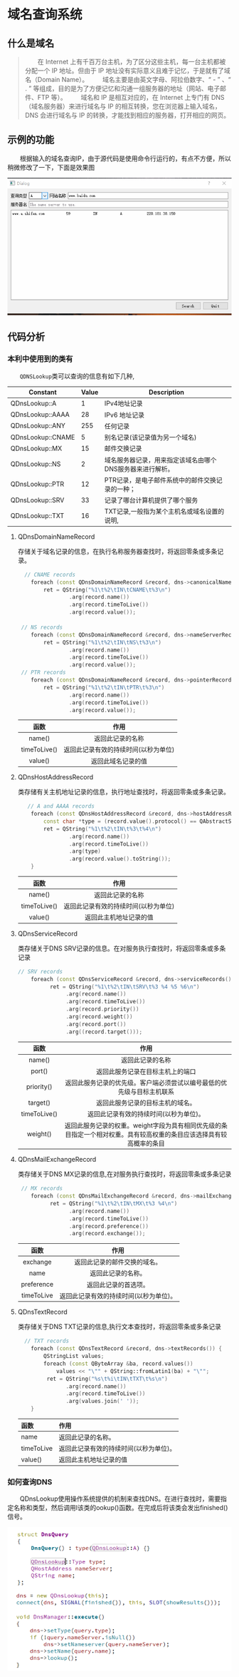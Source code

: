 # 域名查询系统

## 什么是域名

> &emsp;&emsp;在 Internet 上有千百万台主机，为了区分这些主机，每一台主机都被分配一个 IP 地址。但由于 IP 地址没有实际意义且难于记忆，于是就有了域名（Domain Name）。
> &emsp;&emsp;域名主要是由英文字母、阿拉伯数字、“ - ” 、“ . ” 等组成，目的是为了方便记忆和沟通一组服务器的地址（网站、电子邮件、FTP 等）。
> &emsp;&emsp;域名和 IP 是相互对应的，在 Internet 上专门有 DNS（域名服务器）来进行域名与 IP 的相互转换，您在浏览器上输入域名， DNS 会进行域名与 IP 的转换，才能找到相应的服务器，打开相应的网页。

## 示例的功能

&emsp;&emsp;根据输入的域名查询IP，由于源代码是使用命令行运行的，有点不方便，所以稍微修改了一下，下面是效果图

![效果图](./img/演示示例.gif)

## 代码分析

### 本利中使用到的类有

&emsp;&emsp;`QDNSLookup`类可以查询的信息有如下几种,

| Constant          | Value | Description                                               |
| ----------------- | ----- | --------------------------------------------------------- |
| QDnsLookup::A     | 1     | IPv4地址记录                                              |
| QDnsLookup::AAAA  | 28    | IPv6 地址记录                                             |
| QDnsLookup::ANY   | 255   | 任何记录                                                  |
| QDnsLookup::CNAME | 5     | 别名记录(该记录值为另一个域名)                            |
| QDnsLookup::MX    | 15    | 邮件交换记录                                              |
| QDnsLookup::NS    | 2     | 域名服务器记录，用来指定该域名由哪个DNS服务器来进行解析。 |
| QDnsLookup::PTR   | 12    | PTR记录，是电子邮件系统中的邮件交换记录的一种；           |
| QDnsLookup::SRV   | 33    | 记录了哪台计算机提供了哪个服务                            |
| QDnsLookup::TXT   | 16    | TXT记录,一般指为某个主机名或域名设置的说明,               |

1. QDnsDomainNameRecord

    存储关于域名记录的信息，在执行名称服务器查找时，将返回零条或多条记录。

   ```c++
     // CNAME records
       foreach (const QDnsDomainNameRecord &record, dns->canonicalNameRecords())
           ret = QString("%1\t%2\tIN\tCNAME\t%3\n")
                   .arg(record.name())
                   .arg(record.timeToLive())
                   .arg(record.value());
   
    // NS records
       foreach (const QDnsDomainNameRecord &record, dns->nameServerRecords())
           ret = QString("%1\t%2\tIN\tNS\t%3\n")
                   .arg(record.name())
                   .arg(record.timeToLive())
                   .arg(record.value());
    // PTR records
       foreach (const QDnsDomainNameRecord &record, dns->pointerRecords())
           ret = QString("%1\t%2\tIN\tPTR\t%3\n")
                   .arg(record.name())
                   .arg(record.timeToLive())
                   .arg(record.value());
   ```
   
   
   
   |     函数     |                 作用                 |
   | :----------: | :----------------------------------: |
   |    name()    |           返回此记录的名称           |
   | timeToLive() | 返回此记录有效的持续时间(以秒为单位) |
   |   value()    |          返回此域名记录的值          |


2. QDnsHostAddressRecord

   类存储有关主机地址记录的信息，执行地址查找时，将返回零条或多条记录。

   ```c++
      // A and AAAA records
       foreach (const QDnsHostAddressRecord &record, dns->hostAddressRecords()) {
           const char *type = (record.value().protocol() == QAbstractSocket::IPv6Protocol) ? "AAAA" : "A";
           ret = QString("%1\t%2\tIN\t%3\t%4\n")
                   .arg(record.name())
                   .arg(record.timeToLive())
                   .arg(type)
                   .arg(record.value().toString());
       }
   ```
   
   
   
   |     函数     |                 作用                 |
   | :----------: | :----------------------------------: |
   |    name()    |           返回此记录的名称           |
   | timeToLive() | 返回此记录有效的持续时间(以秒为单位) |
   |   value()    |        返回此主机地址记录的值        |




3. QDnsServiceRecord

   类存储关于DNS SRV记录的信息。在对服务执行查找时，将返回零条或多条记录

   ```c++
   // SRV records
       foreach (const QDnsServiceRecord &record, dns->serviceRecords())
         	 ret = QString("%1\t%2\tIN\tSRV\t%3 %4 %5 %6\n")
                  .arg(record.name())
                  .arg(record.timeToLive())
                  .arg(record.priority())
                  .arg(record.weight())
                  .arg(record.port())
                  .arg((record.target()));
   ```

   |     函数     |                             作用                             |
   | :----------: | :----------------------------------------------------------: |
   |    name()    |                       返回此记录的名称                       |
   |    port()    |               返回此服务记录在目标主机上的端口               |
   |  priority()  | 返回此服务记录的优先级。客户端必须尝试以编号最低的优先级与目标主机联系 |
   |   target()   |               返回此服务记录的目标主机的域名。               |
   | timeToLive() |            返回此记录有效的持续时间(以秒为单位)。            |
   |   weight()   | 返回此服务记录的权重。weight字段为具有相同优先级的条目指定一个相对权重。具有较高权重的条目应该选择具有较高概率的条目 |

   

4. QDnsMailExchangeRecord

   类存储关于DNS MX记录的信息,在对服务执行查找时，将返回零条或多条记录

   ```c++
    // MX records
       foreach (const QDnsMailExchangeRecord &record, dns->mailExchangeRecords())
             ret = QString("%1\t%2\tIN\tMX\t%3 %4\n")
                   .arg(record.name())
                   .arg(record.timeToLive())
                   .arg(record.preference())
                   .arg(record.exchange());
   ```

   

   |    函数    |                  作用                  |
   | :--------: | :------------------------------------: |
   |  exchange  |      返回此记录的邮件交换的域名。      |
   |    name    |           返回此记录的名称。           |
   | preference |          返回此记录的首选项。          |
   | timeToLive | 返回此记录有效的持续时间(以秒为单位)。 |

   

5. QDnsTextRecord

     类存储关于DNS TXT记录的信息,执行文本查找时，将返回零条或多条记录

   ```c++
     // TXT records
       foreach (const QDnsTextRecord &record, dns->textRecords()) {
           QStringList values;
           foreach (const QByteArray &ba, record.values())
               values << "\"" + QString::fromLatin1(ba) + "\"";
         	ret = QString("%s\t%i\tIN\tTXT\t%s\n")
                  .arg(record.name())
                  .arg(record.timeToLive())
                  .arg(values.join(' '));
       }
   ```

   

   | 函数       | 作用                                   |
   | ---------- | -------------------------------------- |
   | name       | 返回此记录的名称。                     |
   | timeToLive | 返回此记录有效的持续时间(以秒为单位)。 |
   | value()    | 返回此主机地址记录的值                 |

   



### 如何查询DNS

&emsp;&emsp;QDnsLookup使用操作系统提供的机制来查找DNS。在进行查找时，需要指定名称和类型，然后调用l该类的ookup()函数。在完成后将该类会发出finished()信号。

![查找dns](img/image-20200321202927274.png)